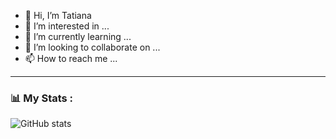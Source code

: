 - 👋 Hi, I’m Tatiana
- 👀 I’m interested in ...
- 🌱 I’m currently learning ...
- 💞️ I’m looking to collaborate on ...
- 📫 How to reach me ...

<!---
TatianaSanchez01/TatianaSanchez01 is a ✨ special ✨ repository because its `README.md` (this file) appears on your GitHub profile.
You can click the Preview link to take a look at your changes.
--->

---

### 📊 My Stats :

![GitHub stats](https://github-readme-stats.vercel.app/api?username=TatianaSanchez01s&show_icons=true&theme=radical) 
